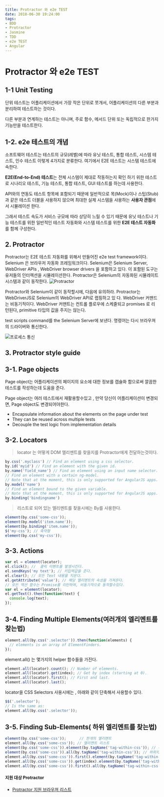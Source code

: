 ```yaml
---
title: Protractor 와 e2e TEST 
date: 2018-06-30 19:24:00
tags: 
- BDD 
- Protractor 
- Jasmine 
- TDD 
- e2e TEST 
- Angular
---
```


# Protractor 와 e2e TEST 


## 1-1 Unit Testing

단위 테스트는 어플리케이션에서 가장 작은 단위로 쪼개서, 어플리케이션의 다른 부분과 분리하여 테스트하는 것이다. 

다른 부분과 연계하는 테스트는 아니며, 주로 함수, 메서드 단위 또는 독립적으로 한가지 기능만을 테스트한다.


## 1-2. e2e 테스트의 개념 
소프트웨어 테스트는 테스트의 규모(레벨)에 따라 유닛 테스트, 통합 테스트, 시스템 테스트, 인수 테스트 이렇게 4가지로 분류한다.
여기에서 E2E 테스트는 시스템 테스트에 속한다.

**E2E(End-to-End) 테스트**는 전체 시스템이 제대로 작동하는지 확인 하기 위한 테스트로 시나리오 테스트, 기능 테스트, 통합 테스트, GUI 테스트를 하는데 사용한다.

API와의 연동도 테스트 항목에 포함되기 때문에 일반적으로 목(Mock)이나 스텁(Stub)과 같은 테스트 더블을 사용하지 않으며 최대한 실제 시스템을 사용하는 **사용자 관점**에서 시뮬레이션 한다.

그래서 테스트 속도가 서비스 규모에 따라 상당히 느릴 수 있기 때문에 유닛 테스트나 기능 테스트를 위한 일반적인 테스트 자동화와 시스템 테스트를 위한 **E2E 테스트 자동화**를 함께 구성한다.

## 2. Protractor
Protractor는 E2E 테스트 자동화를 위해서 만들어진 e2e test framework이다.
Selenium 은 브라우저 자동화 프레임워크이다. Selenium은 Selenium Server, WebDriver APIs , WebDriver browser drivers 을 포함하고 있다. 이 포함된 도구는 유저들의 인터렉션을 시뮬레이션한다.
Protractor은 Selenium의 자동화된 시뮬레이트 시스템과 같이 동작한다.
![Protractor](https://www.protractortest.org/img/components.png)


Protractor와 Selenium이 같이 동작할시에, 다음에 유의하라.
Protractor는 WebDriverJS로 Selenium의 WebDriver API로 랩핑하고 있 다.
WebDriver 커맨드는 비동기적이다. WebDriver 커맨트는 컨트롤 플로우에 스케줄되고 promises 로 리턴된다, primitive 타입의 값을 주지는 않는다.


test scripts  command를  the Selenium Server에 보낸다. 명령어는 다시 브라우져의 드라이버와 통신한다.

![프로세스 통신](https://www.protractortest.org/img/processes.png)

## 3. Protractor style guide


## 3-1. Page objects

Page object는 어플리케이션의 페이지의 요소에 대한 정보를 캡슐화 함으로써 
깔끔한 테스트를 작성하는데 도움을 준다.

Page object는 여러 테스트에서 재활용할수있고 , 만약 당신이 어플리케이션이 변경되면, Page object도 변경되어야한다.

- Encapsulate information about the elements on the page under test
- They can be reused across multiple tests
- Decouple the test logic from implementation details

## 3-2. Locators 

> locator 는 어떻게 DOM 엘리멘트를 찾을지를  Protractor에게 전달하는것이다.

```js
by.css('.myclass') // Find an element using a css selector.
by.id('myid') // Find an element with the given id.
by.name('field_name') // Find an element using an input name selector.
// Find an element with a certain ng-model.
// Note that at the moment, this is only supported for AngularJS apps.
by.model('name')
// Find an element bound to the given variable.
// Note that at the moment, this is only supported for AngularJS apps.
by.binding('bindingname')
```

> 리스트로 되어 있는 엘리멘트를 찾을시에는 By를 사용한다.

```js
element(by.css('some-css'));
element(by.model('item.name'));
element(by.binding('item.name'));
$('my-css'); // 축약형
element(by.css('my-css'));
```

## 3-3. Actions 
```js
var el = element(locator);
el.click(); //  클릭 이벤트를 발생시킨다.
el.sendKeys('my text'); // 키입력값을 준다.
el.clear(); // 모든 Text 내용을 지운다.
el.getAttribute('value'); // 해당 엘리멘트의 속성을 가져온다.
// 모든 액션 함수는 Promise를 리턴하여, 비동기적으로 동작할수있다.
var el = element(locator);
el.getText().then(function(text) {
  console.log(text);
});
```
## 3-4. Finding Multiple Elements(여러개의 엘리멘트를 찾는법)


```js
element.all(by.css('.selector')).then(function(elements) {
  // elements is an array of ElementFinders.
});
```

element.all() 는 몇가지의 helper 함수들을 가진다.
```js
element.all(locator).count(); // Number of elements.
element.all(locator).get(index); // Get by index (starting at 0).
element.all(locator).first(); // First and last.
element.all(locator).last();
```
locator을 CSS Selectors 사용시에는  , 아래와 같이 단축해서 사용할수 있다.
```js
$$('.selector');
// Is the same as:
element.all(by.css('.selector'));
```

## 3-5. Finding Sub-Elements( 하위 엘리멘트를 찾는법)

```js
element(by.css('some-css'));      // 한개의 엘리멘트
element.all(by.css('some-css')); // 엘리멘트 리스트
element(by.css('some-css')).element(by.tagName('tag-within-css')); // 하위의 한개의 엘리멘트 
element(by.css('some-css')).all(by.tagName('tag-within-css')); // 하위의 여러개의 엘리멘트 리스트
element.all(by.css('some-css')).first().element(by.tagName('tag-within-css'));
element.all(by.css('some-css')).get(index).element(by.tagName('tag-within-css'));
element.all(by.css('some-css')).first().all(by.tagName('tag-within-css'));
```

#### 지원 대상 Protractor

- [Protractor 지원 브라우져 리스트 ](https://www.protractortest.org/#/browser-support)